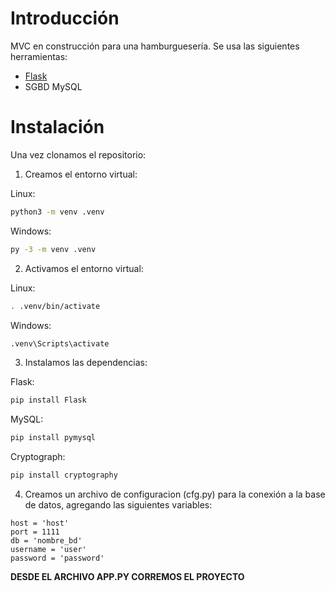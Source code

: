 # Introducción

MVC en construcción para una hamburguesería. Se usa las siguientes herramientas:

- [Flask](https://flask.palletsprojects.com/en/2.3.x/http:// "Flask")
- SGBD MySQL

# Instalación

Una vez clonamos el repositorio:

1. Creamos el entorno virtual:
<p>Linux:</p>

```bash
python3 -m venv .venv
```

<p>Windows:</p>

```bash
py -3 -m venv .venv
```

2. Activamos el entorno virtual:
<p>Linux:</p>

```bash
. .venv/bin/activate
```

<p>Windows:</p>

```bash
.venv\Scripts\activate
```

3. Instalamos las dependencias:
<p>Flask:</p>

```bash
pip install Flask
```

<p>MySQL:</p>

```bash
pip install pymysql
```

<p>Cryptograph:</p>

```bash
pip install cryptography
```

4. Creamos un archivo de configuracion (cfg.py) para la conexión a la base de datos, agregando las siguientes variables:

```
host = 'host'
port = 1111
db = 'nombre_bd'
username = 'user'
password = 'password'
```

**DESDE EL ARCHIVO APP.PY CORREMOS EL PROYECTO**
